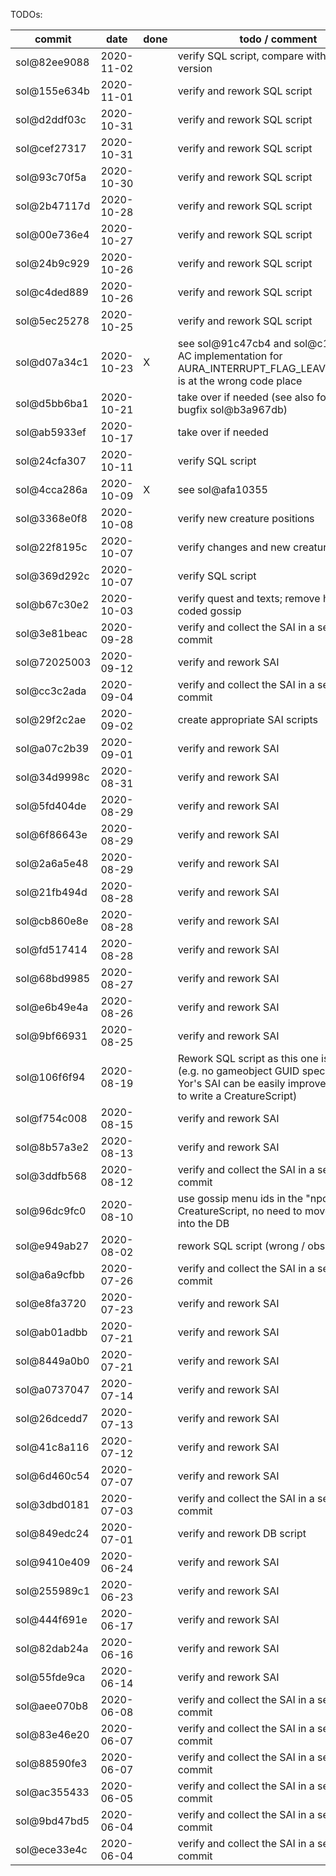 TODOs:

| commit       | date       | done | todo / comment |
|--------------|------------|------|----------------|
| sol@82ee9088 | 2020-11-02 |      | verify SQL script, compare with TC version |
| sol@155e634b | 2020-11-01 |      | verify and rework SQL script |
| sol@d2ddf03c | 2020-10-31 |      | verify and rework SQL script |
| sol@cef27317 | 2020-10-31 |      | verify and rework SQL script |
| sol@93c70f5a | 2020-10-30 |      | verify and rework SQL script |
| sol@2b47117d | 2020-10-28 |      | verify and rework SQL script |
| sol@00e736e4 | 2020-10-27 |      | verify and rework SQL script |
| sol@24b9c929 | 2020-10-26 |      | verify and rework SQL script |
| sol@c4ded889 | 2020-10-26 |      | verify and rework SQL script |
| sol@5ec25278 | 2020-10-25 |      | verify and rework SQL script |
| sol@d07a34c1 | 2020-10-23 | X    | see sol@91c47cb4 and sol@c129c06a; AC implementation for AURA\_INTERRUPT\_FLAG\_LEAVE\_COMBAT is at the wrong code place |
| sol@d5bb6ba1 | 2020-10-21 |      | take over if needed (see also follow-up bugfix sol@b3a967db) |
| sol@ab5933ef | 2020-10-17 |      | take over if needed |
| sol@24cfa307 | 2020-10-11 |      | verify SQL script |
| sol@4cca286a | 2020-10-09 | X    | see sol@afa10355 |
| sol@3368e0f8 | 2020-10-08 |      | verify new creature positions |
| sol@22f8195c | 2020-10-07 |      | verify changes and new creature ID |
| sol@369d292c | 2020-10-07 |      | verify SQL script |
| sol@b67c30e2 | 2020-10-03 |      | verify quest and texts; remove hard-coded gossip |
| sol@3e81beac | 2020-09-28 |      | verify and collect the SAI in a separate commit |
| sol@72025003 | 2020-09-12 |      | verify and rework SAI |
| sol@cc3c2ada | 2020-09-04 |      | verify and collect the SAI in a separate commit |
| sol@29f2c2ae | 2020-09-02 |      | create appropriate SAI scripts |
| sol@a07c2b39 | 2020-09-01 |      | verify and rework SAI |
| sol@34d9998c | 2020-08-31 |      | verify and rework SAI |
| sol@5fd404de | 2020-08-29 |      | verify and rework SAI |
| sol@6f86643e | 2020-08-29 |      | verify and rework SAI |
| sol@2a6a5e48 | 2020-08-29 |      | verify and rework SAI |
| sol@21fb494d | 2020-08-28 |      | verify and rework SAI |
| sol@cb860e8e | 2020-08-28 |      | verify and rework SAI |
| sol@fd517414 | 2020-08-28 |      | verify and rework SAI |
| sol@68bd9985 | 2020-08-27 |      | verify and rework SAI |
| sol@e6b49e4a | 2020-08-26 |      | verify and rework SAI |
| sol@9bf66931 | 2020-08-25 |      | verify and rework SAI |
| sol@106f6f94 | 2020-08-19 |      | Rework SQL script as this one is buggy (e.g. no gameobject GUID specified); also Yor's SAI can be easily improved (no need to write a CreatureScript) |
| sol@f754c008 | 2020-08-15 |      | verify and rework SAI |
| sol@8b57a3e2 | 2020-08-13 |      | verify and rework SAI |
| sol@3ddfb568 | 2020-08-12 |      | verify and collect the SAI in a separate commit |
| sol@96dc9fc0 | 2020-08-10 |      | use gossip menu ids in the "npc\_taxi" CreatureScript, no need to move the logic into the DB |
| sol@e949ab27 | 2020-08-02 |      | rework SQL script (wrong / obsolete texts) |
| sol@a6a9cfbb | 2020-07-26 |      | verify and collect the SAI in a separate commit |
| sol@e8fa3720 | 2020-07-23 |      | verify and rework SAI |
| sol@ab01adbb | 2020-07-21 |      | verify and rework SAI |
| sol@8449a0b0 | 2020-07-21 |      | verify and rework SAI |
| sol@a0737047 | 2020-07-14 |      | verify and rework SAI |
| sol@26dcedd7 | 2020-07-13 |      | verify and rework SAI |
| sol@41c8a116 | 2020-07-12 |      | verify and rework SAI |
| sol@6d460c54 | 2020-07-07 |      | verify and rework SAI |
| sol@3dbd0181 | 2020-07-03 |      | verify and collect the SAI in a separate commit |
| sol@849edc24 | 2020-07-01 |      | verify and rework DB script |
| sol@9410e409 | 2020-06-24 |      | verify and rework SAI |
| sol@255989c1 | 2020-06-23 |      | verify and rework SAI |
| sol@444f691e | 2020-06-17 |      | verify and rework SAI |
| sol@82dab24a | 2020-06-16 |      | verify and rework SAI |
| sol@55fde9ca | 2020-06-14 |      | verify and rework SAI |
| sol@aee070b8 | 2020-06-08 |      | verify and collect the SAI in a separate commit |
| sol@83e46e20 | 2020-06-07 |      | verify and collect the SAI in a separate commit |
| sol@88590fe3 | 2020-06-07 |      | verify and collect the SAI in a separate commit |
| sol@ac355433 | 2020-06-05 |      | verify and collect the SAI in a separate commit |
| sol@9bd47bd5 | 2020-06-04 |      | verify and collect the SAI in a separate commit |
| sol@ece33e4c | 2020-06-04 |      | verify and collect the SAI in a separate commit |
